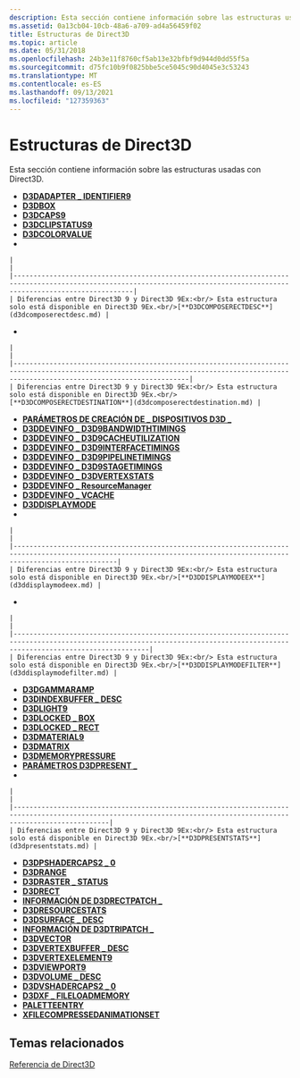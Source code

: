 ```yaml
---
description: Esta sección contiene información sobre las estructuras usadas con Direct3D.
ms.assetid: 0a13cb04-10cb-48a6-a709-ad4a56459f02
title: Estructuras de Direct3D
ms.topic: article
ms.date: 05/31/2018
ms.openlocfilehash: 24b3e11f8760cf5ab13e32bfbf9d944d0dd55f5a
ms.sourcegitcommit: d75fc10b9f0825bbe5ce5045c90d4045e3c53243
ms.translationtype: MT
ms.contentlocale: es-ES
ms.lasthandoff: 09/13/2021
ms.locfileid: "127359363"
---
```

# <a name="direct3d-structures"></a>Estructuras de Direct3D

Esta sección contiene información sobre las estructuras usadas con Direct3D.

-   [**D3DADAPTER \_ IDENTIFIER9**](d3dadapter-identifier9.md)
-   [**D3DBOX**](d3dbox.md)
-   [**D3DCAPS9**](/windows/desktop/api/D3D9Caps/ns-d3d9caps-d3dcaps9)
-   [**D3DCLIPSTATUS9**](d3dclipstatus9.md)
-   [**D3DCOLORVALUE**](d3dcolorvalue.md)
-   

    |                                                                                                                                                                          |
    |--------------------------------------------------------------------------------------------------------------------------------------------------------------------------|
    | Diferencias entre Direct3D 9 y Direct3D 9Ex:<br/> Esta estructura solo está disponible en Direct3D 9Ex.<br/>[**D3DCOMPOSERECTDESC**](d3dcomposerectdesc.md) |

    

     

-   

    |                                                                                                                                                                                        |
    |----------------------------------------------------------------------------------------------------------------------------------------------------------------------------------------|
    | Diferencias entre Direct3D 9 y Direct3D 9Ex:<br/> Esta estructura solo está disponible en Direct3D 9Ex.<br/>[**D3DCOMPOSERECTDESTINATION**](d3dcomposerectdestination.md) |

    

     

-   [**PARÁMETROS DE CREACIÓN DE \_ DISPOSITIVOS D3D \_**](d3ddevice-creation-parameters.md)
-   [**D3DDEVINFO \_ D3D9BANDWIDTHTIMINGS**](d3ddevinfo-d3d9bandwidthtimings.md)
-   [**D3DDEVINFO \_ D3D9CACHEUTILIZATION**](d3ddevinfo-d3d9cacheutilization.md)
-   [**D3DDEVINFO \_ D3D9INTERFACETIMINGS**](d3ddevinfo-d3d9interfacetimings.md)
-   [**D3DDEVINFO \_ D3D9PIPELINETIMINGS**](d3ddevinfo-d3d9pipelinetimings.md)
-   [**D3DDEVINFO \_ D3D9STAGETIMINGS**](d3ddevinfo-d3d9stagetimings.md)
-   [**D3DDEVINFO \_ D3DVERTEXSTATS**](d3ddevinfo-d3dvertexstats.md)
-   [**D3DDEVINFO \_ ResourceManager**](d3ddevinfo-resourcemanager.md)
-   [**D3DDEVINFO \_ VCACHE**](d3ddevinfo-vcache.md)
-   [**D3DDISPLAYMODE**](d3ddisplaymode.md)
-   

    |                                                                                                                                                                      |
    |----------------------------------------------------------------------------------------------------------------------------------------------------------------------|
    | Diferencias entre Direct3D 9 y Direct3D 9Ex:<br/> Esta estructura solo está disponible en Direct3D 9Ex.<br/>[**D3DDISPLAYMODEEX**](d3ddisplaymodeex.md) |

    

     

-   

    |                                                                                                                                                                              |
    |------------------------------------------------------------------------------------------------------------------------------------------------------------------------------|
    | Diferencias entre Direct3D 9 y Direct3D 9Ex:<br/> Esta estructura solo está disponible en Direct3D 9Ex.<br/>[**D3DDISPLAYMODEFILTER**](d3ddisplaymodefilter.md) |

    

     

-   [**D3DGAMMARAMP**](d3dgammaramp.md)
-   [**D3DINDEXBUFFER \_ DESC**](d3dindexbuffer-desc.md)
-   [**D3DLIGHT9**](d3dlight9.md)
-   [**D3DLOCKED \_ BOX**](d3dlocked-box.md)
-   [**D3DLOCKED \_ RECT**](d3dlocked-rect.md)
-   [**D3DMATERIAL9**](d3dmaterial9.md)
-   [**D3DMATRIX**](d3dmatrix.md)
-   [**D3DMEMORYPRESSURE**](d3dmemorypressure.md)
-   [**PARÁMETROS D3DPRESENT \_**](d3dpresent-parameters.md)
-   

    |                                                                                                                                                                    |
    |--------------------------------------------------------------------------------------------------------------------------------------------------------------------|
    | Diferencias entre Direct3D 9 y Direct3D 9Ex:<br/> Esta estructura solo está disponible en Direct3D 9Ex.<br/>[**D3DPRESENTSTATS**](d3dpresentstats.md) |

    

     

-   [**D3DPSHADERCAPS2 \_ 0**](/windows/desktop/api/D3D9Caps/ns-d3d9caps-d3dpshadercaps2_0)
-   [**D3DRANGE**](d3drange.md)
-   [**D3DRASTER \_ STATUS**](d3draster-status.md)
-   [**D3DRECT**](d3drect.md)
-   [**INFORMACIÓN DE D3DRECTPATCH \_**](d3drectpatch-info.md)
-   [**D3DRESOURCESTATS**](d3dresourcestats.md)
-   [**D3DSURFACE \_ DESC**](d3dsurface-desc.md)
-   [**INFORMACIÓN DE D3DTRIPATCH \_**](d3dtripatch-info.md)
-   [**D3DVECTOR**](d3dvector.md)
-   [**D3DVERTEXBUFFER \_ DESC**](d3dvertexbuffer-desc.md)
-   [**D3DVERTEXELEMENT9**](d3dvertexelement9.md)
-   [**D3DVIEWPORT9**](d3dviewport9.md)
-   [**D3DVOLUME \_ DESC**](d3dvolume-desc.md)
-   [**D3DVSHADERCAPS2 \_ 0**](/windows/desktop/api/D3D9Caps/ns-d3d9caps-d3dvshadercaps2_0)
-   [**D3DXF \_ FILELOADMEMORY**](d3dxf-fileloadmemory.md)
-   [**PALETTEENTRY**](/windows/win32/api/wingdi/ns-wingdi-paletteentry)
-   [**XFILECOMPRESSEDANIMATIONSET**](xfilecompressedanimationset.md)

## <a name="related-topics"></a>Temas relacionados

<dl> <dt>

[Referencia de Direct3D](dx9-graphics-reference-d3d.md)
</dt> </dl>

 

 




